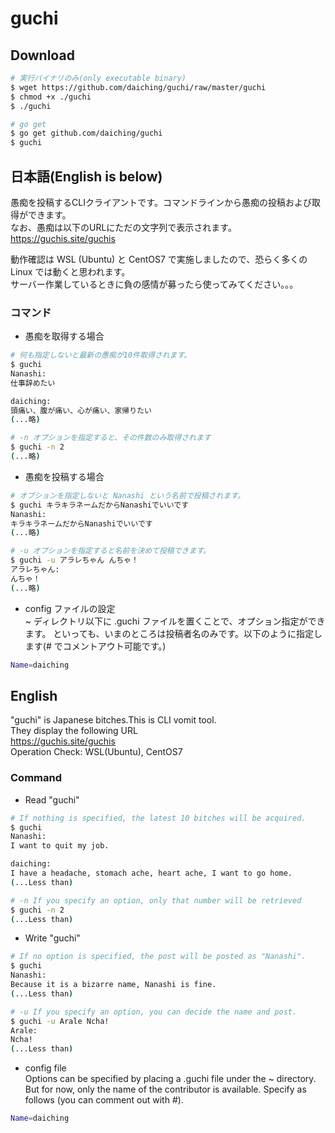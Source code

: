 # guchi
## Download
```bash
# 実行バイナリのみ(only executable binary)
$ wget https://github.com/daiching/guchi/raw/master/guchi
$ chmod +x ./guchi
$ ./guchi

# go get
$ go get github.com/daiching/guchi
$ guchi
```
## 日本語(English is below)
愚痴を投稿するCLIクライアントです。コマンドラインから愚痴の投稿および取得ができます。   
なお、愚痴は以下のURLにただの文字列で表示されます。   
https://guchis.site/guchis

動作確認は WSL (Ubuntu) と CentOS7 で実施しましたので、恐らく多くの Linux では動くと思われます。   
サーバー作業しているときに負の感情が募ったら使ってみてください。。。

### コマンド
- 愚痴を取得する場合
``` bash
# 何も指定しないと最新の愚痴が10件取得されます。
$ guchi
Nanashi:
仕事辞めたい

daiching:
頭痛い、腹が痛い、心が痛い、家帰りたい
(...略)

# -n オプションを指定すると、その件数のみ取得されます
$ guchi -n 2
(...略)
```

- 愚痴を投稿する場合
``` bash
# オプションを指定しないと Nanashi という名前で投稿されます。
$ guchi キラキラネームだからNanashiでいいです
Nanashi:
キラキラネームだからNanashiでいいです
(...略)

# -u オプションを指定すると名前を決めて投稿できます。
$ guchi -u アラレちゃん んちゃ！
アラレちゃん:
んちゃ！
(...略)
```

- config ファイルの設定   
~ ディレクトリ以下に .guchi ファイルを置くことで、オプション指定ができます。
といっても、いまのところは投稿者名のみです。以下のように指定します(# でコメントアウト可能です。)
```bash
Name=daiching
```

## English
"guchi" is Japanese bitches.This is CLI vomit tool.   
They display the following URL   
https://guchis.site/guchis   
Operation Check: WSL(Ubuntu), CentOS7   

### Command
- Read "guchi"
``` bash
# If nothing is specified, the latest 10 bitches will be acquired.
$ guchi
Nanashi:
I want to quit my job.

daiching:
I have a headache, stomach ache, heart ache, I want to go home.
(...Less than)

# -n If you specify an option, only that number will be retrieved
$ guchi -n 2
(...Less than)
```

- Write "guchi"
``` bash
# If no option is specified, the post will be posted as "Nanashi".
$ guchi 
Nanashi:
Because it is a bizarre name, Nanashi is fine.
(...Less than)

# -u If you specify an option, you can decide the name and post.
$ guchi -u Arale Ncha!
Arale:
Ncha!
(...Less than)
```

- config file   
Options can be specified by placing a .guchi file under the ~ directory.   
But for now, only the name of the contributor is available. Specify as follows (you can comment out with #).
```bash
Name=daiching
```
